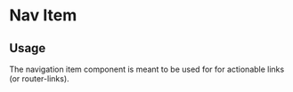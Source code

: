 # Nav Item

<!-- STORY -->

## Usage

The navigation item component is meant to be used for for actionable links (or router-links).
